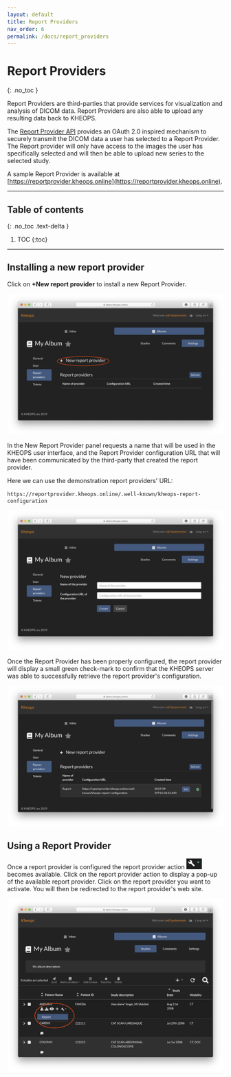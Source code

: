 ```yaml
---
layout: default
title: Report Providers
nav_order: 6
permalink: /docs/report_providers
---
```


# Report Providers
{: .no_toc }

Report Providers are third-parties that provide services for visualization and analysis of DICOM data. Report Providers are also able to upload any resulting data back to KHEOPS.

The [Report Provider API](https://github.com/OsiriX-Foundation/KheopsAuthorization/wiki/Report-Providers-API) provides an OAuth 2.0 inspired mechanism to securely transmit the DICOM data a user has selected to a Report Provider. The Report provider will only have access to the images the user has specifically selected and will then be able to upload new series to the selected study.

A sample Report Provider is available at [https://reportprovider.kheops.online](https://reportprovider.kheops.online).

---

## Table of contents
{: .no_toc .text-delta }

1. TOC
{:toc}

---

## Installing a new report provider

Click on **+New report provider** to install a new Report Provider.

![Click New Report Provider](/img/click_new_report_provider.png)

In the New Report Provider panel requests a name that will be used in the KHEOPS user interface, and the Report Provider configuration URL that will have been communicated by the third-party that created the report provider.

Here we can use the demonstration report providers' URL:

```URL
https://reportprovider.kheops.online/.well-known/kheops-report-configuration
```

![New Report Provider](/img/new_report_provider.png)

Once the Report Provider has been properly configured, the report provider will display a small green check-mark to confirm that the KHEOPS server was able to successfully retrieve the report provider's configuration.

![Configure Report Provider](/img/configured_report_provider.png)

## Using a Report Provider

Once a report provider is configured the report provider action ![Report Provider Action](/img/report_provider_action.png) becomes available. Click on the report provider action to display a pop-up of the available report provider. Click on the report provider you want to activate. You will then be redirected to the report provider's web site.

![](/img/click_report_provider_action.png)
